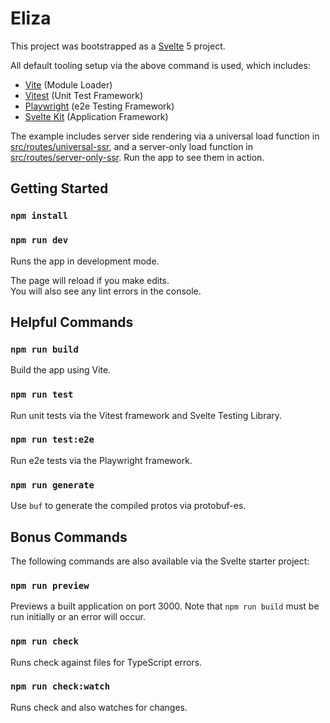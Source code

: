 # Eliza

This project was bootstrapped as a [Svelte](https://svelte.dev/) 5 project.

All default tooling setup via the above command is used, which includes:

- [Vite](https://vitejs.dev) (Module Loader)
- [Vitest](https://vitest.dev) (Unit Test Framework)
- [Playwright](https://playwright.dev) (e2e Testing Framework)
- [Svelte Kit](https://kit.svelte.dev/) (Application Framework)

The example includes server side rendering via a universal load function in [src/routes/universal-ssr](./src/routes/universal-ssr),
and a server-only load function in [src/routes/server-only-ssr](./src/routes/server-only-ssr). Run the app to see them
in action.

## Getting Started

### `npm install`

### `npm run dev`

Runs the app in development mode.

The page will reload if you make edits.\
You will also see any lint errors in the console.

## Helpful Commands

### `npm run build`

Build the app using Vite.

### `npm run test`

Run unit tests via the Vitest framework and Svelte Testing Library.

### `npm run test:e2e`

Run e2e tests via the Playwright framework.

### `npm run generate`

Use `buf` to generate the compiled protos via protobuf-es.

## Bonus Commands

The following commands are also available via the Svelte starter project:

### `npm run preview`

Previews a built application on port 3000. Note that `npm run build` must be run initially or an error will occur.

### `npm run check`

Runs check against files for TypeScript errors.

### `npm run check:watch`

Runs check and also watches for changes.

